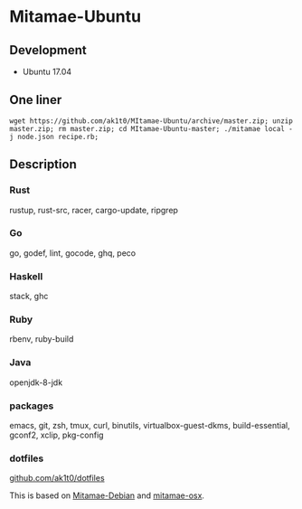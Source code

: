 # Mitamae-Ubuntu

## Development
- Ubuntu 17.04

## One liner
`wget https://github.com/ak1t0/MItamae-Ubuntu/archive/master.zip; unzip master.zip; rm master.zip; cd MItamae-Ubuntu-master; ./mitamae local -j node.json recipe.rb;`

## Description

### Rust
rustup, rust-src, racer, cargo-update, ripgrep

### Go
go, godef, lint, gocode, ghq, peco

### Haskell
stack, ghc

### Ruby
rbenv, ruby-build

### Java
openjdk-8-jdk

### packages
emacs, git, zsh, tmux, curl, binutils, virtualbox-guest-dkms, build-essential, gconf2, xclip, pkg-config

### dotfiles
[github.com/ak1t0/dotfiles](https://github.com/ak1t0/dotfiles)  

This is based on [Mitamae-Debian](https://github.com/taroooyan/mitamae-debian) and [mitamae-osx](https://github.com/upamune/mitamae-osx).

